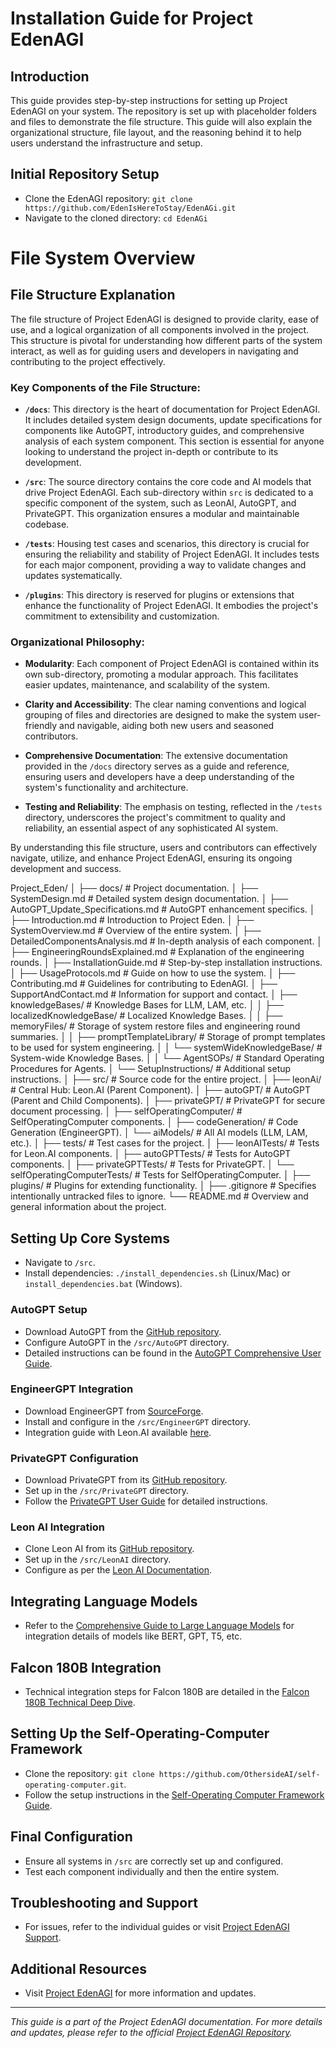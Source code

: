 # Installation Guide for Project EdenAGI

## Introduction
This guide provides step-by-step instructions for setting up Project EdenAGI on your system. The repository is set up with placeholder folders and files to demonstrate the file structure. This guide will also explain the organizational structure, file layout, and the reasoning behind it to help users understand the infrastructure and setup.

## Initial Repository Setup
- Clone the EdenAGI repository: `git clone https://github.com/EdenIsHereToStay/EdenAGi.git`
- Navigate to the cloned directory: `cd EdenAGi`

# File System Overview

## File Structure Explanation

The file structure of Project EdenAGI is designed to provide clarity, ease of use, and a logical organization of all components involved in the project. This structure is pivotal for understanding how different parts of the system interact, as well as for guiding users and developers in navigating and contributing to the project effectively.

### Key Components of the File Structure:

- **`/docs`**: This directory is the heart of documentation for Project EdenAGI. It includes detailed system design documents, update specifications for components like AutoGPT, introductory guides, and comprehensive analysis of each system component. This section is essential for anyone looking to understand the project in-depth or contribute to its development.

- **`/src`**: The source directory contains the core code and AI models that drive Project EdenAGI. Each sub-directory within `src` is dedicated to a specific component of the system, such as LeonAI, AutoGPT, and PrivateGPT. This organization ensures a modular and maintainable codebase.

- **`/tests`**: Housing test cases and scenarios, this directory is crucial for ensuring the reliability and stability of Project EdenAGI. It includes tests for each major component, providing a way to validate changes and updates systematically.

- **`/plugins`**: This directory is reserved for plugins or extensions that enhance the functionality of Project EdenAGI. It embodies the project's commitment to extensibility and customization.

### Organizational Philosophy:

- **Modularity**: Each component of Project EdenAGI is contained within its own sub-directory, promoting a modular approach. This facilitates easier updates, maintenance, and scalability of the system.

- **Clarity and Accessibility**: The clear naming conventions and logical grouping of files and directories are designed to make the system user-friendly and navigable, aiding both new users and seasoned contributors.

- **Comprehensive Documentation**: The extensive documentation provided in the `/docs` directory serves as a guide and reference, ensuring users and developers have a deep understanding of the system's functionality and architecture.

- **Testing and Reliability**: The emphasis on testing, reflected in the `/tests` directory, underscores the project's commitment to quality and reliability, an essential aspect of any sophisticated AI system.

By understanding this file structure, users and contributors can effectively navigate, utilize, and enhance Project EdenAGI, ensuring its ongoing development and success.


Project_Eden/
│
├── docs/                                        # Project documentation.
│   ├── SystemDesign.md                          # Detailed system design documentation.
│   ├── AutoGPT_Update_Specifications.md         # AutoGPT enhancement specifics.
│   ├── Introduction.md                          # Introduction to Project Eden.
│   ├── SystemOverview.md                        # Overview of the entire system.
│   ├── DetailedComponentsAnalysis.md            # In-depth analysis of each component.
│   ├── EngineeringRoundsExplained.md            # Explanation of the engineering rounds.
│   ├── InstallationGuide.md                     # Step-by-step installation instructions.
│   ├── UsageProtocols.md                        # Guide on how to use the system.
│   ├── Contributing.md                          # Guidelines for contributing to EdenAGI.
│   ├── SupportAndContact.md                     # Information for support and contact.
│   ├── knowledgeBases/                          # Knowledge Bases for LLM, LAM, etc.
│   │   ├── localizedKnowledgeBase/              # Localized Knowledge Bases.
│   │   ├── memoryFiles/                         # Storage of system restore files and engineering round summaries.
│   │   ├── promptTemplateLibrary/               # Storage of prompt templates to be used for system engineering.
│   │   └── systemWideKnowledgeBase/             # System-wide Knowledge Bases.
│   │       └── AgentSOPs/                       # Standard Operating Procedures for Agents.
│   └── SetupInstructions/                       # Additional setup instructions.
│
├── src/                                         # Source code for the entire project.
│   ├── leonAi/                                  # Central Hub: Leon.AI (Parent Component).
│   ├── autoGPT/                                 # AutoGPT (Parent and Child Components).
│   ├── privateGPT/                              # PrivateGPT for secure document processing.
│   ├── selfOperatingComputer/                   # SelfOperatingComputer components.
│   ├── codeGeneration/                          # Code Generation (EngineerGPT).
│   └── aiModels/                                # All AI models (LLM, LAM, etc.).
│
├── tests/                                       # Test cases for the project.
│   ├── leonAITests/                             # Tests for Leon.AI components.
│   ├── autoGPTTests/                            # Tests for AutoGPT components.
│   ├── privateGPTTests/                         # Tests for PrivateGPT.
│   └── selfOperatingComputerTests/              # Tests for SelfOperatingComputer.
│
├── plugins/                                     # Plugins for extending functionality.
│
├── .gitignore                                   # Specifies intentionally untracked files to ignore.
└── README.md                                    # Overview and general information about the project.

## Setting Up Core Systems
- Navigate to `/src`.
- Install dependencies: `./install_dependencies.sh` (Linux/Mac) or `install_dependencies.bat` (Windows).

### AutoGPT Setup
- Download AutoGPT from the [GitHub repository](https://github.com/link-to-auto-gpt).
- Configure AutoGPT in the `/src/AutoGPT` directory.
- Detailed instructions can be found in the [AutoGPT Comprehensive User Guide](https://link-to-auto-gpt-guide).

### EngineerGPT Integration
- Download EngineerGPT from [SourceForge](https://sourceforge.net/projects/engineergpt/).
- Install and configure in the `/src/EngineerGPT` directory.
- Integration guide with Leon.AI available [here](https://link-to-engineergpt-guide).

### PrivateGPT Configuration
- Download PrivateGPT from its [GitHub repository](https://github.com/link-to-privategpt).
- Set up in the `/src/PrivateGPT` directory.
- Follow the [PrivateGPT User Guide](https://link-to-privategpt-guide) for detailed instructions.

### Leon AI Integration
- Clone Leon AI from its [GitHub repository](https://github.com/leon-ai/leon).
- Set up in the `/src/LeonAI` directory.
- Configure as per the [Leon AI Documentation](https://docs.getleon.ai/).

## Integrating Language Models
- Refer to the [Comprehensive Guide to Large Language Models](https://link-to-language-models-guide) for integration details of models like BERT, GPT, T5, etc.

## Falcon 180B Integration
- Technical integration steps for Falcon 180B are detailed in the [Falcon 180B Technical Deep Dive](https://link-to-falcon-180b-integration).

## Setting Up the Self-Operating-Computer Framework
- Clone the repository: `git clone https://github.com/OthersideAI/self-operating-computer.git`.
- Follow the setup instructions in the [Self-Operating Computer Framework Guide](https://link-to-self-operating-computer-guide).

## Final Configuration
- Ensure all systems in `/src` are correctly set up and configured.
- Test each component individually and then the entire system.

## Troubleshooting and Support
- For issues, refer to the individual guides or visit [Project EdenAGI Support](https://www.projecteden.online/support).

## Additional Resources
- Visit [Project EdenAGI](https://www.projecteden.online/) for more information and updates.

---

_This guide is a part of the Project EdenAGI documentation. For more details and updates, please refer to the official [Project EdenAGI Repository](https://github.com/EdenIsHereToStay/EdenAGi)._ 
